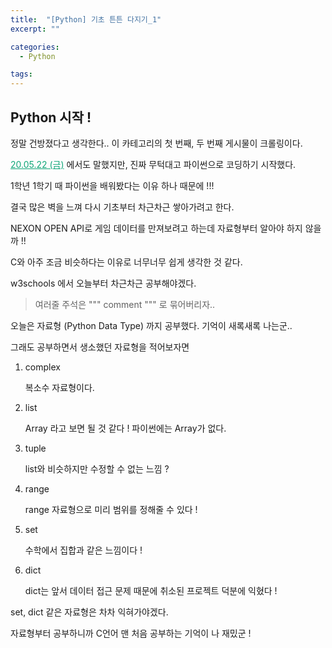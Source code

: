 ```yaml
---
title:  "[Python] 기초 튼튼 다지기_1"
excerpt: ""

categories:
  - Python

tags:
---
```


## Python 시작 !

정말 건방졌다고 생각한다.. 이 카테고리의 첫 번째, 두 번째 게시물이 크롤링이다.

<a href="https://nam-ki-bok.github.io/diary/200522TDL/" style="color:#0FA678">20.05.22 (금)</a> 에서도 말했지만, 진짜 무턱대고 파이썬으로 코딩하기 시작했다.

1학년 1학기 때 파이썬을 배워봤다는 이유 하나 때문에 !!!

결국 많은 벽을 느껴 다시 기초부터 차근차근 쌓아가려고 한다.

NEXON OPEN API로 게임 데이터를 만져보려고 하는데 자료형부터 알아야 하지 않을까 !!

C와 아주 조금 비슷하다는 이유로 너무너무 쉽게 생각한 것 같다.

w3schools 에서 오늘부터 차근차근 공부해야겠다.

> 여러줄 주석은 """ comment """ 로 묶어버리자..

오늘은 자료형 (Python Data Type) 까지 공부했다. 기억이 새록새록 나는군..

그래도 공부하면서 생소했던 자료형을 적어보자면

1. complex

   복소수 자료형이다.

2. list

   Array 라고 보면 될 것 같다 ! 파이썬에는 Array가 없다.

3. tuple

   list와 비슷하지만 수정할 수 없는 느낌 ?

4. range

   range 자료형으로 미리 범위를 정해줄 수 있다 !

5. set

   수학에서 집합과 같은 느낌이다 !

6. dict

   dict는 앞서 데이터 접근 문제 때문에 취소된 프로젝트 덕분에 익혔다 !

set, dict 같은 자료형은 차차 익혀가야겠다.

자료형부터 공부하니까 C언어 맨 처음 공부하는 기억이 나 재밌군 !

